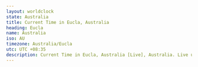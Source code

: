 ```yaml
---
layout: worldclock
state: Australia
title: Current Time in Eucla, Australia
heading: Eucla
name: Australia
iso: AU
timezone: Australia/Eucla
utc: UTC +08:35
description: Current Time in Eucla, Australia [Live], Australia. Live update now time in Eucla, timezone Australia/Eucla, UTC +08:35, Country ISO code & Current Local Time.
---
```


